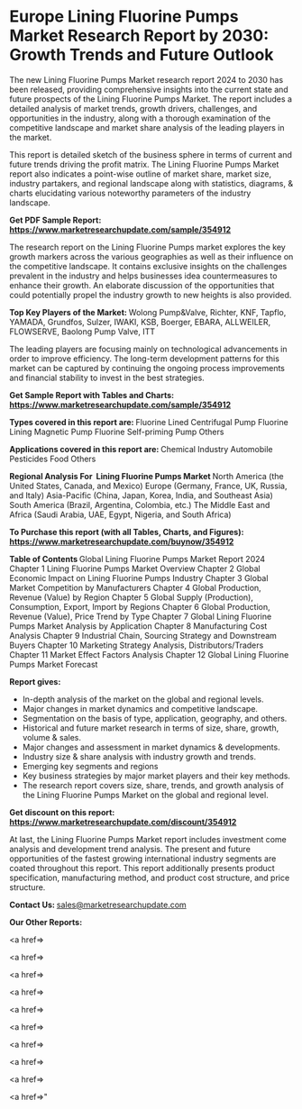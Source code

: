# Europe Lining Fluorine Pumps Market Research Report by 2030: Growth Trends and Future Outlook

The new Lining Fluorine Pumps Market research report 2024 to 2030 has been released, providing comprehensive insights into the current state and future prospects of the Lining Fluorine Pumps Market. The report includes a detailed analysis of market trends, growth drivers, challenges, and opportunities in the industry, along with a thorough examination of the competitive landscape and market share analysis of the leading players in the market.

This report is detailed sketch of the business sphere in terms of current and future trends driving the profit matrix. The Lining Fluorine Pumps Market report also indicates a point-wise outline of market share, market size, industry partakers, and regional landscape along with statistics, diagrams, &amp; charts elucidating various noteworthy parameters of the industry landscape.

<strong><b>Get PDF Sample Report: <a href=https://www.marketresearchupdate.com/sample/354912>https://www.marketresearchupdate.com/sample/354912</a></b></strong>

The research report on the Lining Fluorine Pumps market explores the key growth markers across the various geographies as well as their influence on the competitive landscape. It contains exclusive insights on the challenges prevalent in the industry and helps businesses idea countermeasures to enhance their growth. An elaborate discussion of the opportunities that could potentially propel the industry growth to new heights is also provided.

<strong><b>Top Key Players of the Market:
</b></strong>Wolong Pump&Valve, Richter, KNF, Tapflo, YAMADA, Grundfos, Sulzer, IWAKI, KSB, Boerger, EBARA, ALLWEILER, FLOWSERVE, Baolong Pump Valve, ITT<strong><b>
</b></strong>

The leading players are focusing mainly on technological advancements in order to improve efficiency. The long-term development patterns for this market can be captured by continuing the ongoing process improvements and financial stability to invest in the best strategies.

<strong><b>Get Sample Report with Tables and Charts: <a href=https://www.marketresearchupdate.com/sample/354912>https://www.marketresearchupdate.com/sample/354912</a></b></strong>

<strong><b>Types covered in this report are:
</b></strong>Fluorine Lined Centrifugal Pump
Fluorine Lining Magnetic Pump
Fluorine Self-priming Pump
Others<strong><b>
</b></strong>

<strong><b>Applications covered in this report are:
</b></strong>Chemical Industry
Automobile
Pesticides
Food
Others<strong><b>
</b></strong>

<strong><b>Regional Analysis For  Lining Fluorine Pumps Market</b></strong><strong><b>
</b></strong>North America (the United States, Canada, and Mexico)
Europe (Germany, France, UK, Russia, and Italy)
Asia-Pacific (China, Japan, Korea, India, and Southeast Asia)
South America (Brazil, Argentina, Colombia, etc.)
The Middle East and Africa (Saudi Arabia, UAE, Egypt, Nigeria, and South Africa)

<strong><b>To Purchase this report (with all Tables, Charts, and Figures): <a href=https://www.marketresearchupdate.com/buynow/354912>https://www.marketresearchupdate.com/buynow/354912</a></b></strong>

<strong><b>Table of Contents</b></strong><strong><b>
</b></strong>Global Lining Fluorine Pumps Market Report 2024
Chapter 1 Lining Fluorine Pumps Market Overview
Chapter 2 Global Economic Impact on Lining Fluorine Pumps Industry
Chapter 3 Global Market Competition by Manufacturers
Chapter 4 Global Production, Revenue (Value) by Region
Chapter 5 Global Supply (Production), Consumption, Export, Import by Regions
Chapter 6 Global Production, Revenue (Value), Price Trend by Type
Chapter 7 Global Lining Fluorine Pumps Market Analysis by Application
Chapter 8 Manufacturing Cost Analysis
Chapter 9 Industrial Chain, Sourcing Strategy and Downstream Buyers
Chapter 10 Marketing Strategy Analysis, Distributors/Traders
Chapter 11 Market Effect Factors Analysis
Chapter 12 Global Lining Fluorine Pumps Market Forecast

<strong><b>Report gives:</b></strong>

- In-depth analysis of the market on the global and regional levels.
- Major changes in market dynamics and competitive landscape.
- Segmentation on the basis of type, application, geography, and others.
- Historical and future market research in terms of size, share, growth, volume &amp; sales.
- Major changes and assessment in market dynamics &amp; developments.
- Industry size &amp; share analysis with industry growth and trends.
- Emerging key segments and regions
- Key business strategies by major market players and their key methods.
- The research report covers size, share, trends, and growth analysis of the Lining Fluorine Pumps Market on the global and regional level.

<strong><b>Get discount on this report: <a href=https://www.marketresearchupdate.com/discount/354912>https://www.marketresearchupdate.com/discount/354912</a></b></strong>

At last, the Lining Fluorine Pumps Market report includes investment come analysis and development trend analysis. The present and future opportunities of the fastest growing international industry segments are coated throughout this report. This report additionally presents product specification, manufacturing method, and product cost structure, and price structure.

<strong><b>Contact Us:
</b></strong>sales@marketresearchupdate.com

<strong>Our Other Reports:</strong>

<a href=></a>

<a href=></a>

<a href=></a>

<a href=></a>

<a href=></a>

<a href=></a>

<a href=></a>

<a href=></a>

<a href=></a>

<a href=></a>"
